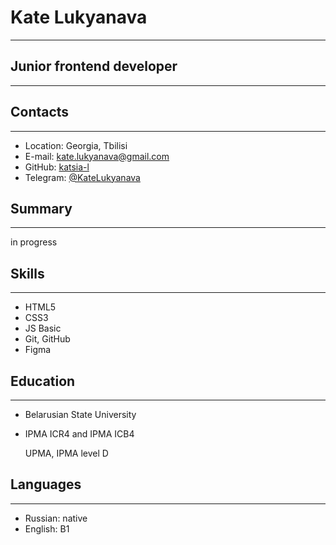 # Kate Lukyanava
---

## Junior frontend developer


* * *

## Contacts
---

*   Location: Georgia, Tbilisi
*   E-mail: [kate.lukyanava@gmail.com](mailto:kate.lukyanava@gmail.com)
*   GitHub: [katsia-l](https://github.com/katsia-l)
*   Telegram: [@KateLukyanava](https://t.me/KateLukyanava)

## Summary
---

in progress

## Skills
---

*   HTML5
*   CSS3
*   JS Basic
*   Git, GitHub
*   Figma

## Education
---

*   Belarusian State University
*   IPMA ICR4 and IPMA ICB4
    
    UPMA, IPMA level D
    

## Languages
---

*   Russian: native
*   English: B1
